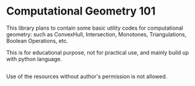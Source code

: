 # Computational Geometry 101

This library plans to contain some basic utility codes for computational geometry: such as ConvexHull, Intersection, Monotones, Triangulations, Boolean Operations, etc.

This is for educational purpose, not for practical use, and mainly build up with python language.  

##
Use of the resources without author's permission is not allowed.